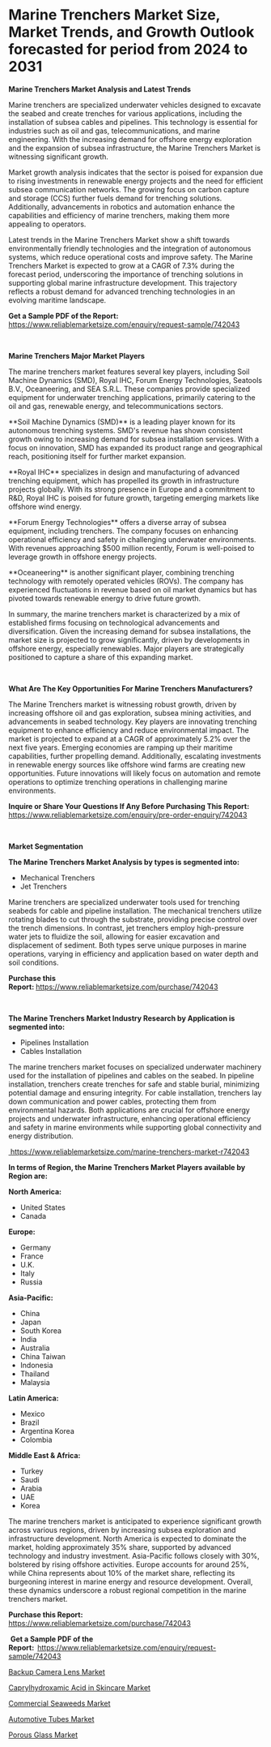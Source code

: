 <p><h1>Marine Trenchers Market Size, Market Trends, and Growth Outlook forecasted for period from 2024 to 2031</h1></p><p><strong>Marine Trenchers Market Analysis and Latest Trends</strong></p>
<p><p>Marine trenchers are specialized underwater vehicles designed to excavate the seabed and create trenches for various applications, including the installation of subsea cables and pipelines. This technology is essential for industries such as oil and gas, telecommunications, and marine engineering. With the increasing demand for offshore energy exploration and the expansion of subsea infrastructure, the Marine Trenchers Market is witnessing significant growth.</p><p>Market growth analysis indicates that the sector is poised for expansion due to rising investments in renewable energy projects and the need for efficient subsea communication networks. The growing focus on carbon capture and storage (CCS) further fuels demand for trenching solutions. Additionally, advancements in robotics and automation enhance the capabilities and efficiency of marine trenchers, making them more appealing to operators.</p><p>Latest trends in the Marine Trenchers Market show a shift towards environmentally friendly technologies and the integration of autonomous systems, which reduce operational costs and improve safety. The Marine Trenchers Market is expected to grow at a CAGR of 7.3% during the forecast period, underscoring the importance of trenching solutions in supporting global marine infrastructure development. This trajectory reflects a robust demand for advanced trenching technologies in an evolving maritime landscape.</p></p>
<p><strong>Get a Sample PDF of the Report:&nbsp;</strong> <a href="https://www.reliablemarketsize.com/enquiry/request-sample/742043?utm_campaign=1845&utm_medium=2&utm_source=Github&utm_content=ia&utm_term=10122024&utm_id=marine-trenchers">https://www.reliablemarketsize.com/enquiry/request-sample/742043</a></p>
<p>&nbsp;</p>
<p><strong>Marine Trenchers Major Market Players</strong></p>
<p><p>The marine trenchers market features several key players, including Soil Machine Dynamics (SMD), Royal IHC, Forum Energy Technologies, Seatools B.V., Oceaneering, and SEA S.R.L. These companies provide specialized equipment for underwater trenching applications, primarily catering to the oil and gas, renewable energy, and telecommunications sectors.</p><p>**Soil Machine Dynamics (SMD)** is a leading player known for its autonomous trenching systems. SMD's revenue has shown consistent growth owing to increasing demand for subsea installation services. With a focus on innovation, SMD has expanded its product range and geographical reach, positioning itself for further market expansion.</p><p>**Royal IHC** specializes in design and manufacturing of advanced trenching equipment, which has propelled its growth in infrastructure projects globally. With its strong presence in Europe and a commitment to R&D, Royal IHC is poised for future growth, targeting emerging markets like offshore wind energy.</p><p>**Forum Energy Technologies** offers a diverse array of subsea equipment, including trenchers. The company focuses on enhancing operational efficiency and safety in challenging underwater environments. With revenues approaching $500 million recently, Forum is well-poised to leverage growth in offshore energy projects.</p><p>**Oceaneering** is another significant player, combining trenching technology with remotely operated vehicles (ROVs). The company has experienced fluctuations in revenue based on oil market dynamics but has pivoted towards renewable energy to drive future growth.</p><p>In summary, the marine trenchers market is characterized by a mix of established firms focusing on technological advancements and diversification. Given the increasing demand for subsea installations, the market size is projected to grow significantly, driven by developments in offshore energy, especially renewables. Major players are strategically positioned to capture a share of this expanding market.</p></p>
<p>&nbsp;</p>
<p><strong>What Are The Key Opportunities For Marine Trenchers Manufacturers?</strong></p>
<p><p>The Marine Trenchers market is witnessing robust growth, driven by increasing offshore oil and gas exploration, subsea mining activities, and advancements in seabed technology. Key players are innovating trenching equipment to enhance efficiency and reduce environmental impact. The market is projected to expand at a CAGR of approximately 5.2% over the next five years. Emerging economies are ramping up their maritime capabilities, further propelling demand. Additionally, escalating investments in renewable energy sources like offshore wind farms are creating new opportunities. Future innovations will likely focus on automation and remote operations to optimize trenching operations in challenging marine environments.</p></p>
<p><strong>Inquire or Share Your Questions If Any Before Purchasing This Report:</strong> <a href="https://www.reliablemarketsize.com/enquiry/pre-order-enquiry/742043?utm_campaign=1845&utm_medium=2&utm_source=Github&utm_content=ia&utm_term=10122024&utm_id=marine-trenchers">https://www.reliablemarketsize.com/enquiry/pre-order-enquiry/742043</a></p>
<p>&nbsp;</p>
<p><strong>Market Segmentation</strong></p>
<p><strong>The Marine Trenchers Market Analysis by types is segmented into:</strong></p>
<p><ul><li>Mechanical Trenchers</li><li>Jet Trenchers</li></ul></p>
<p><p>Marine trenchers are specialized underwater tools used for trenching seabeds for cable and pipeline installation. The mechanical trenchers utilize rotating blades to cut through the substrate, providing precise control over the trench dimensions. In contrast, jet trenchers employ high-pressure water jets to fluidize the soil, allowing for easier excavation and displacement of sediment. Both types serve unique purposes in marine operations, varying in efficiency and application based on water depth and soil conditions.</p></p>
<p><strong>Purchase this Report:&nbsp;</strong><a href="https://www.reliablemarketsize.com/purchase/742043?utm_campaign=1845&utm_medium=2&utm_source=Github&utm_content=ia&utm_term=10122024&utm_id=marine-trenchers">https://www.reliablemarketsize.com/purchase/742043</a></p>
<p>&nbsp;</p>
<p><strong>The Marine Trenchers Market Industry Research by Application is segmented into:</strong></p>
<p><ul><li>Pipelines Installation</li><li>Cables Installation</li></ul></p>
<p><p>The marine trenchers market focuses on specialized underwater machinery used for the installation of pipelines and cables on the seabed. In pipeline installation, trenchers create trenches for safe and stable burial, minimizing potential damage and ensuring integrity. For cable installation, trenchers lay down communication and power cables, protecting them from environmental hazards. Both applications are crucial for offshore energy projects and underwater infrastructure, enhancing operational efficiency and safety in marine environments while supporting global connectivity and energy distribution.</p></p>
<p><a href="https://www.reliablemarketsize.com/marine-trenchers-market-r742043?utm_campaign=1845&utm_medium=2&utm_source=Github&utm_content=ia&utm_term=10122024&utm_id=marine-trenchers">&nbsp;https://www.reliablemarketsize.com/marine-trenchers-market-r742043</a></p>
<p><strong>In terms of Region, the Marine Trenchers Market Players available by Region are:</strong></p>
<p>
    <p> <strong> North America: </strong>
        <ul>
            <li>United States</li>
            <li>Canada</li>
        </ul>
        </p> 
    <p> <strong> Europe: </strong>
        <ul>
            <li>Germany</li>
            <li>France</li>
            <li>U.K.</li>
            <li>Italy</li>
            <li>Russia</li>
        </ul>
        </p> 
    <p> <strong> Asia-Pacific: </strong>
        <ul>
            <li>China</li>
            <li>Japan</li>
            <li>South Korea</li>
            <li>India</li>
            <li>Australia</li>
            <li>China Taiwan</li>
            <li>Indonesia</li>
            <li>Thailand</li>
            <li>Malaysia</li>
        </ul>
        </p> 
    <p> <strong> Latin America: </strong>
        <ul>
            <li>Mexico</li>
            <li>Brazil</li>
            <li>Argentina Korea</li>
            <li>Colombia</li>
        </ul>
        </p> 
    <p> <strong> Middle East & Africa: </strong>
        <ul>
            <li>Turkey</li>
            <li>Saudi</li>
            <li>Arabia</li>
            <li>UAE</li>
            <li>Korea</li>
        </ul>
    </p>
    </p>
<p><p>The marine trenchers market is anticipated to experience significant growth across various regions, driven by increasing subsea exploration and infrastructure development. North America is expected to dominate the market, holding approximately 35% share, supported by advanced technology and industry investment. Asia-Pacific follows closely with 30%, bolstered by rising offshore activities. Europe accounts for around 25%, while China represents about 10% of the market share, reflecting its burgeoning interest in marine energy and resource development. Overall, these dynamics underscore a robust regional competition in the marine trenchers market.</p></p>
<p><strong>Purchase this Report: </strong><a href="https://www.reliablemarketsize.com/purchase/742043?utm_campaign=1845&utm_medium=2&utm_source=Github&utm_content=ia&utm_term=10122024&utm_id=marine-trenchers">https://www.reliablemarketsize.com/purchase/742043</a></p>
<p>&nbsp;<strong>Get a Sample PDF of the Report:&nbsp;&nbsp;</strong><a href="https://www.reliablemarketsize.com/enquiry/request-sample/742043?utm_campaign=1845&utm_medium=2&utm_source=Github&utm_content=ia&utm_term=10122024&utm_id=marine-trenchers">https://www.reliablemarketsize.com/enquiry/request-sample/742043</a></p>
<p><strong></strong></p>
<p><p><a href="https://www.linkedin.com/pulse/market-analysis-report-backup-camera-lens-anticipated-growth-p3mkf?utm_campaign=1845&utm_medium=2&utm_source=Github&utm_content=ia&utm_term=10122024&utm_id=marine-trenchers">Backup Camera Lens Market</a></p><p><a href="https://www.linkedin.com/pulse/futur-trend-quest-sl8ue?utm_campaign=1845&utm_medium=2&utm_source=Github&utm_content=ia&utm_term=10122024&utm_id=marine-trenchers">Caprylhydroxamic Acid in Skincare Market</a></p><p><a href="https://www.linkedin.com/pulse/comprehensive-analysis-commercial-seaweeds-market-segments-growth-znwke?utm_campaign=1845&utm_medium=2&utm_source=Github&utm_content=ia&utm_term=10122024&utm_id=marine-trenchers">Commercial Seaweeds Market</a></p><p><a href="https://www.linkedin.com/pulse/futur-trend-quest-sl8ue?utm_campaign=1845&utm_medium=2&utm_source=Github&utm_content=ia&utm_term=10122024&utm_id=marine-trenchers">Automotive Tubes Market</a></p><p><a href="https://www.linkedin.com/pulse/th-score-market-0ptye?utm_campaign=1845&utm_medium=2&utm_source=Github&utm_content=ia&utm_term=10122024&utm_id=marine-trenchers">Porous Glass Market</a></p></p>
